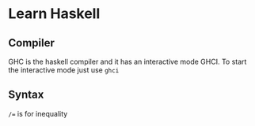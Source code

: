 # Learn Haskell
## Compiler
GHC is the haskell compiler and it has an interactive mode GHCI. To start the interactive mode just use `ghci`
## Syntax
`/=` is for inequality
